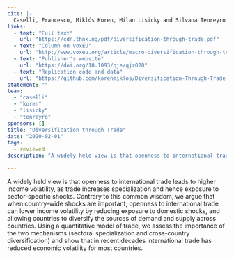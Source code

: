```yaml
---
cite: |-
  Caselli, Francesco, Miklós Koren, Milan Lisicky and Silvana Tenreyro. 2020. "Diversification through Trade" Quarterly Journal of Economics. 135(1), pp. 449-502.
links:
  - text: "Full text"
    url: "https://cdn.thnk.ng/pdf/diversification-through-trade.pdf"
  - text: "Column on VoxEU"
    url: "http://www.voxeu.org/article/macro-diversification-through-trade"
  - text: "Publisher's website"
    url: "https://doi.org/10.1093/qje/qjz028"
  - text: "Replication code and data"
    url: "https://github.com/korenmiklos/Diversification-Through-Trade-Replication/tree/v1.1"
statement: ""
team:
  - "caselli"
  - "koren"
  - "lisicky"
  - "tenreyro"
sponsors: []
title: "Diversification through Trade"
date: "2020-02-01"
tags:
  - reviewed
description: "A widely held view is that openness to international trade leads to higher income volatility, as trade increases specialization and hence exposure to sector-specific shocks. Contrary to this common wisdom, we argue that when country-wide shocks are important, openness to international trade can lower income volatility by reducing exposure to domestic shocks, and allowing countries to diversify the sources of demand and supply across countries. Using a quantitative model of trade, we assess the importance of the two mechanisms (sectoral specialization and cross-country diversification) and show that in recent decades international trade has reduced economic volatility for most countries.\n"

---
```


A widely held view is that openness to international trade leads to higher income volatility, as trade increases specialization and hence exposure to sector-specific shocks. Contrary to this common wisdom, we argue that when country-wide shocks are important, openness to international trade can lower income volatility by reducing exposure to domestic shocks, and allowing countries to diversify the sources of demand and supply across countries. Using a quantitative model of trade, we assess the importance of the two mechanisms (sectoral specialization and cross-country diversification) and show that in recent decades international trade has reduced economic volatility for most countries.

